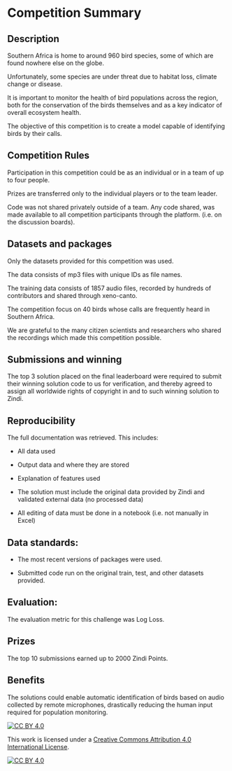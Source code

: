 # Competition Summary

## Description

Southern Africa is home to around 960 bird species, some of which are found nowhere else on the globe.

Unfortunately, some species are under threat due to habitat loss, climate change or disease.

It is important to monitor the health of bird populations across the region, both for the conservation of the birds themselves and as a key indicator of overall ecosystem health.

The objective of this competition is to create a model capable of identifying birds by their calls.



## Competition Rules

Participation in this competition could be as an individual or in a team of up to four people.

Prizes are transferred only to the individual players or to the team leader.

Code was not shared privately outside of a team. Any code shared, was made available to all competition participants through the platform. (i.e. on the discussion boards).


## Datasets and packages

Only the datasets provided for this competition was used.

The data consists of mp3 files with unique IDs as file names.

The training data consists of 1857 audio files, recorded by hundreds of contributors and shared through xeno-canto. 

The competition focus on 40 birds whose calls are frequently heard in Southern Africa.

We are grateful to the many citizen scientists and researchers who shared the recordings which made this competition possible.


## Submissions and winning

The top 3 solution placed on the final leaderboard were required to submit their winning solution code to us for verification, and thereby agreed to assign all worldwide rights of copyright in and to such winning solution to Zindi.


## Reproducibility

The full documentation was retrieved. This includes:
- All data used

- Output data and where they are stored

- Explanation of features used

- The solution must include the original data provided by Zindi and validated external data (no processed data)

- All editing of data must be done in a notebook (i.e. not manually in Excel)


## Data standards:

- The most recent versions of packages were used.

- Submitted code run on the original train, test, and other datasets provided.


## Evaluation:

The evaluation metric for this challenge was Log Loss.


## Prizes

The top 10 submissions earned up to 2000 Zindi Points.

## Benefits

The solutions could enable automatic identification of birds based on audio collected by remote microphones, drastically reducing the human input required for population monitoring.


[![CC BY 4.0][cc-by-shield]][cc-by]

This work is licensed under a
[Creative Commons Attribution 4.0 International License][cc-by].

[![CC BY 4.0][cc-by-image]][cc-by]

[cc-by]: http://creativecommons.org/licenses/by/4.0/
[cc-by-image]: https://i.creativecommons.org/l/by/4.0/88x31.png
[cc-by-shield]: https://img.shields.io/badge/License-CC%20BY%204.0-lightgrey.svg



